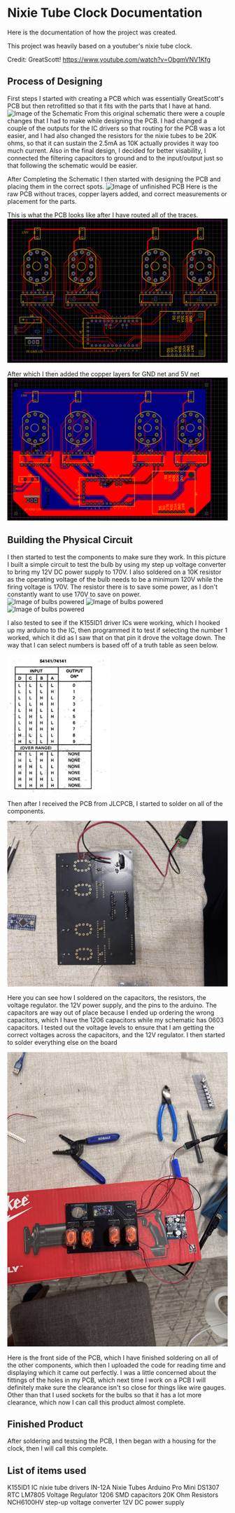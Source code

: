 # Nixie Tube Clock Documentation
Here is the documentation of how the project was created.

This project was heavily based on a youtuber's nixie tube clock.

Credit: GreatScott!
https://www.youtube.com/watch?v=ObgmVNV1Kfg 

## Process of Designing
First steps I started with creating a PCB which was essentially GreatScott's PCB but then retrofitted so that it fits with the parts that I have at hand.
![Image of the Schematic](Schematics&Pictures/Schematic_Nixie-Tube_2024-09-21.png)
From this original schematic there were a couple changes that I had to make while designing the PCB. I had changed a couple of the outputs for the IC drivers so that routing for the PCB was a lot easier, and I had also changed the resistors for the nixie tubes to be 20K ohms, so that it can sustain the 2.5mA as 10K actually provides it way too much current. Also in the final design, I decided for better visability, I connected the filtering capacitors to ground and to the input/output just so that following the schematic would be easier.

After Completing the Schematic I then started with designing the PCB and placing them in the correct spots.
![Image of unfinished PCB](Schematics&Pictures/PCBDesign.png)
Here is the raw PCB without traces, copper layers added, and correct measurements or placement for the parts. 

This is what the PCB looks like after I have routed all of the traces.
![Image of routed PCB](Schematics&Pictures/RoutedPcb.png)

After which I then added the copper layers for GND net and 5V net
![Image of routed PCB with copper layers](Schematics&Pictures/Copperlayered.png)
## Building the Physical Circuit

I then started to test the components to make sure they work. In this picture I built a simple circuit to test the bulb by using my step up voltage converter to bring my 12V DC power supply to 170V. I also soldered on a 10K resistor as the operating voltage of the bulb needs to be a minimum 120V while the firing voltage is 170V. The resistor there is to save some power, as I don't constantly want to use 170V to save on power.  
![Image of bulbs powered](Schematics&Pictures/5.png) 
![Image of bulbs powered](Schematics&Pictures/6.png)
![Image of bulbs powered](Schematics&Pictures/7.png)

I also tested to see if the K155ID1 driver ICs were working, which I hooked up my arduino to the IC, then programmed it to test if selecting the number 1 worked, which it did as I saw that on that pin it drove the voltage down. The way that I can select numbers is based off of a truth table as seen below.

![Image of IC truth table](Schematics&Pictures/truth.png)

Then after I received the PCB from JLCPCB, I started to solder on all of the components.

![Image of soldering the PCB](Schematics&Pictures/Building.jpg)

Here you can see how I soldered on the capacitors, the resistors, the voltage regulator. the 12V power supply, and the pins to the arduino. The capacitors are way out of place because I ended up ordering the wrong capacitors, which I have the 1206 capacitors while my schematic has 0603 capacitors. I tested out the voltage levels to ensure that I am getting the correct voltages across the capacitors, and the 12V regulator. I then started to solder everything else on the board

![Image of finished product](Schematics&Pictures/CircuitBuilt.jpg)

Here is the front side of the PCB, which I have finished soldering on all of the other components, which then I uploaded the code for reading time and displaying which it came out perfectly. I was a little concerned about the fittings of the holes in my PCB, which next time I work on a PCB I will definitely make sure the clearance isn't so close for things like wire gauges. Other than that I used sockets for the bulbs so that it has a lot more clearance, which now I can call this product almost complete.

## Finished Product

After soldering and testsing the PCB, I then began with a housing for the clock, then I will call this complete.


## List of items used
K155ID1 IC nixie tube drivers
IN-12A Nixie Tubes
Arduino Pro Mini
DS1307 RTC 
LM7805 Voltage Regulator
1206 SMD capacitors
20K Ohm Resistors
NCH6100HV step-up voltage converter
12V DC power supply




